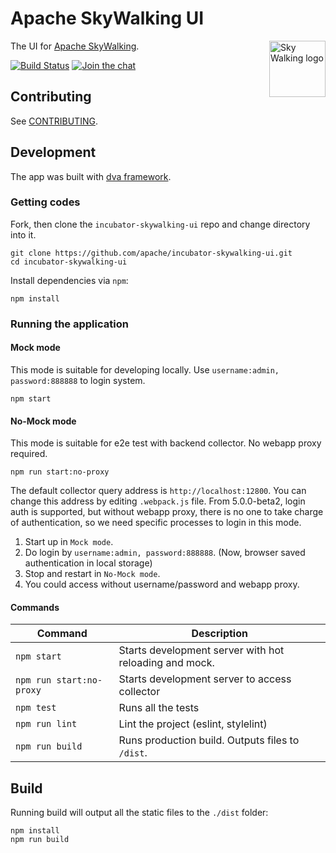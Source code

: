 Apache SkyWalking UI
===============

<img src="https://skywalkingtest.github.io/page-resources/3.0/skywalking.png" alt="Sky Walking logo" height="90px" align="right" />

The UI for [Apache SkyWalking](https://github.com/apache/incubator-skywalking).

[![Build Status][ci-img]][ci] 
[![Join the chat][gitter-img]][gitter]

## Contributing

See [CONTRIBUTING](./CONTRIBUTING.md).

## Development

The app was built with [dva framework](https://github.com/dvajs/dva).

### Getting codes

Fork, then clone the `incubator-skywalking-ui` repo and change directory into it.

```
git clone https://github.com/apache/incubator-skywalking-ui.git
cd incubator-skywalking-ui
```

Install dependencies via `npm`:

```
npm install
```

### Running the application

#### Mock mode

This mode is suitable for developing locally. Use `username:admin, password:888888` to login system.

```
npm start
```

#### No-Mock mode 

This mode is suitable for e2e test with backend collector. No webapp proxy required.

```
npm run start:no-proxy
```

The default collector query address is `http://localhost:12800`. You can change this address by editing `.webpack.js` file. From 5.0.0-beta2, login auth is supported, but without webapp proxy, there is no one to take charge of authentication, so we need specific processes to login in this mode.

1. Start up in `Mock mode`.
1. Do login by `username:admin, password:888888`. (Now, browser saved authentication in local storage)
1. Stop and restart in `No-Mock mode`.
1. You could access without username/password and webapp proxy.

#### Commands

| Command                 | Description                                                 |
| ----------------------- | ----------------------------------------------------------- |
| `npm start`             | Starts development server with hot reloading and mock.      |
| `npm run start:no-proxy`| Starts development server to access collector               |
| `npm test`              | Runs all the tests                                          |
| `npm run lint`          | Lint the project (eslint, stylelint)                        |
| `npm run build`         | Runs production build. Outputs files to `/dist`.            |

## Build

Running build will output all the static files to the `./dist` folder:

```
npm install
npm run build
```

[ci-img]: https://travis-ci.org/apache/incubator-skywalking-ui.svg?branch=master
[ci]: https://travis-ci.org/apache/incubator-skywalking-ui
[gitter-img]: https://badges.gitter.im/openskywalking/Lobby.svg
[gitter]: https://gitter.im/openskywalking/Lobby
